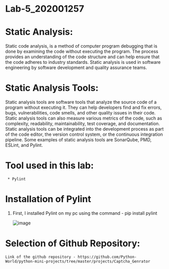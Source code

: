 # Lab-5_202001257

# Static Analysis:

Static code analysis, is a method of computer program debugging that is done by examining the code without executing the program. The process provides an understanding of the code structure and can help ensure that the code adheres to industry standards. Static analysis is used in software engineering by software development and quality assurance teams.

# Static Analysis Tools:

Static analysis tools are software tools that analyze the source code of a program without executing it. They can help developers find and fix errors, bugs, vulnerabilities, code smells, and other quality issues in their code. Static analysis tools can also measure various metrics of the code, such as complexity, readability, maintainability, test coverage, and documentation. Static analysis tools can be integrated into the development process as part of the code editor, the version control system, or the continuous integration pipeline. Some examples of static analysis tools are SonarQube, PMD, ESLint, and Pylint.

# Tool used in this lab: 
     * Pylint

# Installation of Pylint

1. First, I installed Pylint on my pc using the command - pip install pylint

    ![image](https://user-images.githubusercontent.com/75672638/227491815-42098daa-abc2-4273-8953-7e6656219d7b.png)

# Selection of Github Repository:
    
    Link of the github repository - https://github.com/Python-World/python-mini-projects/tree/master/projects/Captcha_Genrator
    
